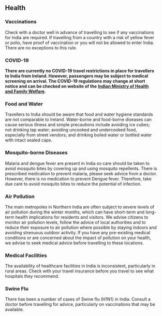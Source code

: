 ## Health

### Vaccinations

Check with a doctor well in advance of travelling to see if any vaccinations for India are required. If travelling from a country with a risk of yellow fever or polio, have proof of vaccination or you will not be allowed to enter India. There are no exceptions to this rule.

### **COVID-19**

**There are currently no COVID-19 travel restrictions in place for travellers to India from Ireland. However, passengers may be subject to medical screening on arrival. The COVID-19 regulations may change at short notice and can be checked on website of the** [**Indian Ministry of Health and Family Welfare**](https://www.mohfw.gov.in/)**.**

### **Food and Water**

Travellers to India should be aware that food and water hygiene standards are not comparable to Ireland. Water-borne and food-borne diseases can cause serious illness and simple precautions include avoiding ice cubes; not drinking tap water; avoiding uncooked and undercooked food, especially from street vendors; and drinking boiled water or bottled water with intact sealed caps.

### **Mosquito-borne Diseases**

Malaria and dengue fever are present in India so care should be taken to avoid mosquito bites by covering up and using mosquito repellents. There is prescribed medication to prevent malaria, please seek advice from a doctor. However, there is no medication to prevent Dengue fever. Therefore, take due care to avoid mosquito bites to reduce the potential of infection.

### **Air Pollution**

The main metropoles in Northern India are often subject to severe levels of air pollution during the winter months, which can have short-term and long-term health implications for residents and visitors. We advise citizens to monitor air pollution levels, follow the advice of local authorities and to reduce their exposure to air pollution where possible by staying indoors and avoiding strenuous outdoor activity. If you have any pre-existing medical conditions or are concerned about the impact of pollution on your health, we advise to seek medical advice before travelling to these locations.

### **Medical Facilities**

The availability of healthcare facilities in India is inconsistent, particularly in rural areas. Check with your travel insurance before you travel to see what hospitals they recommend.

### **Swine Flu**

There has been a number of cases of Swine flu (H1N1) in India. Consult a doctor before travelling for advice, particularly on vaccinations that may be available.